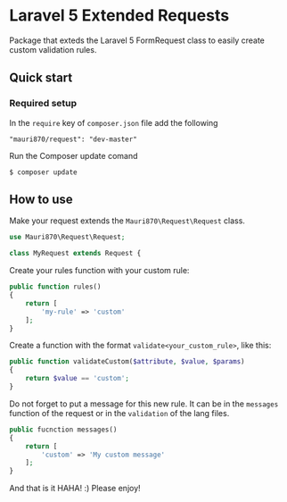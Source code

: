 # Laravel 5 Extended Requests

Package that exteds the Laravel 5 FormRequest class to easily create custom validation rules.


## Quick start

### Required setup

In the `require` key of `composer.json` file add the following

```
"mauri870/request": "dev-master"
```

Run the Composer update comand

    $ composer update

## How to use

Make your request extends the ```Mauri870\Request\Request``` class.

```php
use Mauri870\Request\Request;

class MyRequest extends Request {
```

Create your rules function with your custom rule:

```php
public function rules()
{
  	return [
       	'my-rule' => 'custom'
    ];
}
```

Create a function with the format ```validate<your_custom_rule>```, like this:

```php
public function validateCustom($attribute, $value, $params)
{
    return $value == 'custom';
}
```

Do not forget to put a message for this new rule. It can be in the ```messages``` function of the request or in the ```validation``` of the lang files.


```php
public fucnction messages()
{
	return [
    	'custom' => 'My custom message'
	];
}
```

And that is it HAHA! :)
Please enjoy!